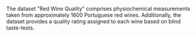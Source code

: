 The dataset "Red Wine Quality" comprises physiochemical measurements taken from approximately 1600 Portuguese red wines. Additionally, the dataset provides a quality rating assigned to each wine based on blind taste-tests.
